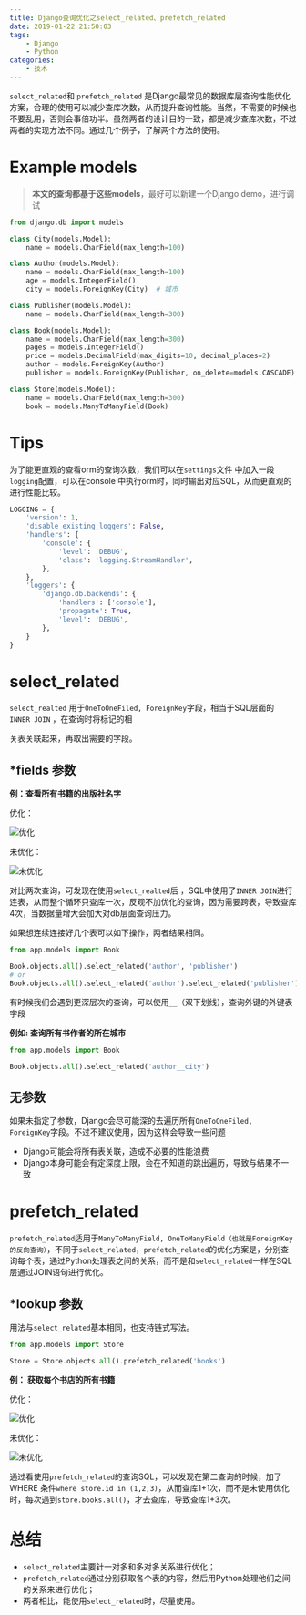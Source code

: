 ```yaml
---
title: Django查询优化之select_related、prefetch_related
date: 2019-01-22 21:50:03
tags:
    - Django
    - Python
categories:
    - 技术
---
```


`select_related`和  `prefetch_related` 是Django最常见的数据库层查询性能优化方案，合理的使用可以减少查库次数，从而提升查询性能。当然，不需要的时候也不要乱用，否则会事倍功半。虽然两者的设计目的一致，都是减少查库次数，不过两者的实现方法不同。通过几个例子，了解两个方法的使用。


# Example models

> **本文的查询都基于这些models**，最好可以新建一个Django demo，进行调试

```python
from django.db import models

class City(models.Model):
    name = models.CharField(max_length=100)

class Author(models.Model):
    name = models.CharField(max_length=100)
    age = models.IntegerField()
    city = models.ForeignKey(City)  # 城市

class Publisher(models.Model):
    name = models.CharField(max_length=300)

class Book(models.Model):
    name = models.CharField(max_length=300)
    pages = models.IntegerField()
    price = models.DecimalField(max_digits=10, decimal_places=2)
    author = models.ForeignKey(Author)
    publisher = models.ForeignKey(Publisher, on_delete=models.CASCADE)

class Store(models.Model):
    name = models.CharField(max_length=300)
    book = models.ManyToManyField(Book)
```



# Tips

为了能更直观的查看orm的查询次数，我们可以在`settings`文件 中加入一段`logging`配置，可以在console 中执行orm时，同时输出对应SQL，从而更直观的进行性能比较。

<!-- more -->

```python
LOGGING = {
    'version': 1,
    'disable_existing_loggers': False,
    'handlers': {
        'console': {
            'level': 'DEBUG',
            'class': 'logging.StreamHandler',
        },
    },
    'loggers': {
        'django.db.backends': {
            'handlers': ['console'],
            'propagate': True,
            'level': 'DEBUG',
        },
    }
}
```



# select_related

`select_realted` 用于`OneToOneFiled, ForeignKey`字段，相当于SQL层面的 `INNER JOIN` ，在查询时将标记的相

关表关联起来，再取出需要的字段。

## *fields 参数

**例：查看所有书籍的出版社名字**

优化：

![优化](https://picture.wzmmmmj.com/use_select_related.png)

未优化：

![未优化](https://picture.wzmmmmj.com/no_use_select_related.png)



对比两次查询，可发现在使用`select_realted`后 ，SQL中使用了`INNER JOIN`进行连表，从而整个循环只查库一次，反观不加优化的查询，因为需要跨表，导致查库4次，当数据量增大会加大对db层面查询压力。

如果想连续连接好几个表可以如下操作，两者结果相同。

```python
from app.models import Book

Book.objects.all().select_related('author', 'publisher')
# or
Book.objects.all().select_related('author').select_related('publisher') # Django1.7后
```

有时候我们会遇到更深层次的查询，可以使用`__`（双下划线），查询外键的外键表字段

**例如: 查询所有书作者的所在城市**

```python
from app.models import Book

Book.objects.all().select_related('author__city')
```

## 无参数

如果未指定了参数，Django会尽可能深的去遍历所有`OneToOneFiled, ForeignKey`字段。不过不建议使用，因为这样会导致一些问题

- Django可能会将所有表关联，造成不必要的性能浪费
- Django本身可能会有定深度上限，会在不知道的跳出遍历，导致与结果不一致

# prefetch_related

`prefetch_related`适用于`ManyToManyField, OneToManyField（也就是ForeignKey的反向查询）`，不同于`select_related`，`prefetch_related`的优化方案是，分别查询每个表，通过Python处理表之间的关系，而不是和`select_related`一样在SQL层通过JOIN语句进行优化。

## *lookup 参数

用法与`select_related`基本相同，也支持链式写法。

```python
from app.models import Store

Store = Store.objects.all().prefetch_related('books')
```



**例： 获取每个书店的所有书籍**

优化：

![优化](https://picture.wzmmmmj.com/use_prefetch_related.png)

未优化：

![未优化](https://picture.wzmmmmj.com/no_use_prefetch_related.png)

通过看使用`prefetch_related`的查询SQL，可以发现在第二查询的时候，加了WHERE 条件`where store.id in (1,2,3)`，从而查库1+1次，而不是未使用优化时，每次遇到`store.books.all()`，才去查库，导致查库1+3次。

# 总结

- `select_related`主要针一对多和多对多关系进行优化；
- `prefetch_related`通过分别获取各个表的内容，然后用Python处理他们之间的关系来进行优化；
-  两者相比，能使用`select_related`时，尽量使用。
